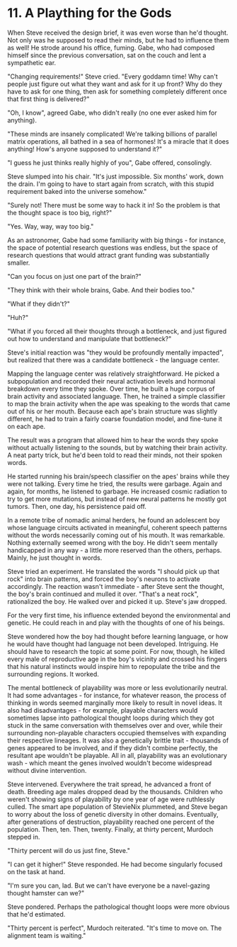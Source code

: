 # 11. A Plaything for the Gods

When Steve received the design brief, it was even worse than he'd thought. Not only was he supposed to read their minds, but he had to influence them as well! He strode around his office, fuming. Gabe, who had composed himself since the previous conversation, sat on the couch and lent a sympathetic ear.

"Changing requirements!" Steve cried. "Every goddamn time! Why can't people just figure out what they want and ask for it up front? Why do they have to ask for one thing, then ask for something completely different once that first thing is delivered?"

"Oh, I know", agreed Gabe, who didn't really (no one ever asked him for anything).

"These minds are insanely complicated! We're talking billions of parallel matrix operations, all bathed in a sea of hormones! It's a miracle that it does anything! How's anyone supposed to understand it?"

"I guess he just thinks really highly of you", Gabe offered, consolingly.

Steve slumped into his chair. "It's just impossible. Six months' work, down the drain. I'm going to have to start again from scratch, with this stupid requirement baked into the universe somehow."

"Surely not! There must be some way to hack it in! So the problem is that the thought space is too big, right?"

"Yes. Way, way, way too big."

As an astronomer, Gabe had some familiarity with big things - for instance, the space of potential research questions was endless, but the space of research questions that would attract grant funding was substantially smaller.

"Can you focus on just one part of the brain?"

"They think with their whole brains, Gabe. And their bodies too."

"What if they didn't?"

"Huh?"

"What if you forced all their thoughts through a bottleneck, and just figured out how to understand and manipulate that bottleneck?"

Steve's initial reaction was "they would be profoundly mentally impacted", but realized that there was a candidate bottleneck - the language center.

Mapping the language center was relatively straightforward. He picked a subpopulation and recorded their neural activation levels and hormonal breakdown every time they spoke. Over time, he built a huge corpus of brain activity and associated language. Then, he trained a simple classifier to map the brain activity when the ape was speaking to the words that came out of his or her mouth. Because each ape's brain structure was slightly different, he had to train a fairly coarse foundation model, and fine-tune it on each ape.

The result was a program that allowed him to hear the words they spoke without actually listening to the sounds, but by watching their brain activity. A neat party trick, but he'd been told to read their minds, not their spoken words.

He started running his brain/speech classifier on the apes' brains while they were not talking. Every time he tried, the results were garbage. Again and again, for months, he listened to garbage. He increased cosmic radiation to try to get more mutations, but instead of new neural patterns he mostly got tumors. Then, one day, his persistence paid off.

In a remote tribe of nomadic animal herders, he found an adolescent boy whose language circuits activated in meaningful, coherent speech patterns without the words necessarily coming out of his mouth. It was remarkable. Nothing externally seemed wrong with the boy. He didn't seem mentally handicapped in any way - a little more reserved than the others, perhaps. Mainly, he just thought in words.

Steve tried an experiment. He translated the words "I should pick up that rock" into brain patterns, and forced the boy's neurons to activate accordingly. The reaction wasn't immediate - after Steve sent the thought, the boy's brain continued and mulled it over. "That's a neat rock", rationalized the boy. He walked over and picked it up. Steve's jaw dropped.

For the very first time, his influence extended beyond the environmental and genetic. He could reach in and play with the thoughts of one of his beings.

Steve wondered how the boy had thought before learning language, or how he would have thought had language not been developed. Intriguing. He should have to research the topic at some point. For now, though, he killed every male of reproductive age in the boy's vicinity and crossed his fingers that his natural instincts would inspire him to repopulate the tribe and the surrounding regions. It worked.

The mental bottleneck of playability was more or less evolutionarily neutral. It had some advantages - for instance, for whatever reason, the process of thinking in words seemed marginally more likely to result in novel ideas. It also had disadvantages - for example, playable characters would sometimes lapse into pathological thought loops during which they got stuck in the same conversation with themselves over and over, while their surrounding non-playable characters occupied themselves with expanding their respective lineages. It was also a genetically brittle trait - thousands of genes appeared to be involved, and if they didn't combine perfectly, the resultant ape wouldn't be playable. All in all, playability was an evolutionary wash - which meant the genes involved wouldn't become widespread without divine intervention.

Steve intervened. Everywhere the trait spread, he advanced a front of death. Breeding age males dropped dead by the thousands. Children who weren't showing signs of playability by one year of age were ruthlessly culled. The smart ape population of StevieNix plummeted, and Steve began to worry about the loss of genetic diversity in other domains. Eventually, after generations of destruction, playability reached one percent of the population. Then, ten. Then, twenty. Finally, at thirty percent, Murdoch stepped in.

"Thirty percent will do us just fine, Steve."

"I can get it higher!" Steve responded. He had become singularly focused on the task at hand.

"I'm sure you can, lad. But we can't have everyone be a navel-gazing thought hamster can we?"

Steve pondered. Perhaps the pathological thought loops were more obvious that he'd estimated.

"Thirty percent is perfect", Murdoch reiterated. "It's time to move on. The alignment team is waiting."
